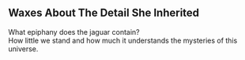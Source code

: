Waxes About The Detail She Inherited
------------------------------------
What epiphany does the jaguar contain?  
How little we stand and how much it understands the mysteries of this universe.  
